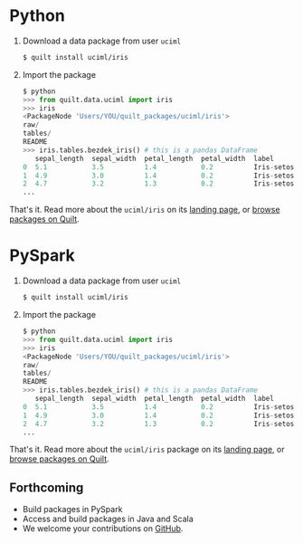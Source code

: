 # Python
1. Download a data package from  user `uciml`
    ```bash
    $ quilt install uciml/iris
    ```

1. Import the package
    ```python
    $ python
    >>> from quilt.data.uciml import iris
    >>> iris
    <PackageNode 'Users/YOU/quilt_packages/uciml/iris'>
    raw/
    tables/
    README
    >>> iris.tables.bezdek_iris() # this is a pandas DataFrame
       sepal_length  sepal_width  petal_length  petal_width  label
    0  5.1           3.5          1.4           0.2          Iris-setosa
    1  4.9           3.0          1.4           0.2          Iris-setosa
    2  4.7           3.2          1.3           0.2          Iris-setosa
    ...
    ```

That's it. Read more about the `uciml/iris` on its [landing page](https://quiltdata.com/package/uciml/iris), or [browse  packages on Quilt](https://quiltdata.com/search/?q=).

# PySpark

1. Download a data package from  user `uciml`
    ``` bash
    $ quilt install uciml/iris
    ```
    
1. Import the package
    ```python
    $ python
    >>> from quilt.data.uciml import iris
    >>> iris
    <PackageNode 'Users/YOU/quilt_packages/uciml/iris'>
    raw/
    tables/
    README
    >>> iris.tables.bezdek_iris() # this is a pandas DataFrame
       sepal_length  sepal_width  petal_length  petal_width  label
    0  5.1           3.5          1.4           0.2          Iris-setosa
    1  4.9           3.0          1.4           0.2          Iris-setosa
    2  4.7           3.2          1.3           0.2          Iris-setosa
    ...
    ```

That's it. Read more about the `uciml/iris` package on its [landing page](https://quiltdata.com/package/uciml/iris), or [browse  packages on Quilt](https://quiltdata.com/search/?q=).



## Forthcoming
* Build packages in PySpark
* Access and build packages in Java and Scala
* We welcome your contributions on [GitHub](https://github.com/quiltdata/quilt).